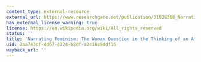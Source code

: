 ```yaml
---
content_type: external-resource
external_url: https://www.researchgate.net/publication/31028368_Narrating_Feminism_The_Woman_Question_in_the_Thinking_of_an_African_Radical
has_external_license_warning: true
license: https://en.wikipedia.org/wiki/All_rights_reserved
status: ''
title: 'Narrating Feminism: The Woman Question in the Thinking of an African Radical'
uid: 2aa7e3cf-4d67-4224-b8df-a2c18c9ddf16
wayback_url: ''
---
```


